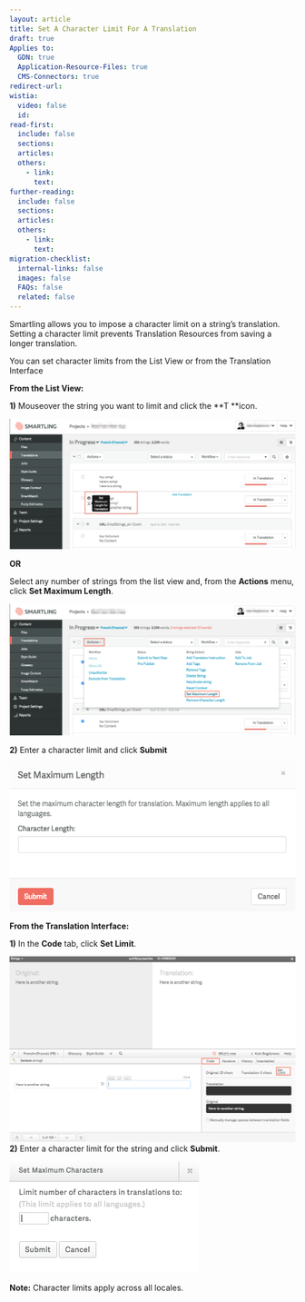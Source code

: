 ```yaml
---
layout: article
title: Set A Character Limit For A Translation
draft: true
Applies to:
  GDN: true
  Application-Resource-Files: true
  CMS-Connectors: true
redirect-url:
wistia:
  video: false
  id:
read-first:
  include: false
  sections:
  articles:
  others:
    - link:
      text:
further-reading:
  include: false
  sections:
  articles:
  others:
    - link:
      text:
migration-checklist:
  internal-links: false
  images: false
  FAQs: false
  related: false
---
```



Smartling allows you to impose a character limit on a string’s translation. Setting a character limit prevents Translation Resources from saving a longer translation.

You can set character limits from the List View or from the Translation Interface

**From the List View:**

**1)** Mouseover the string you want to limit and click the **T&nbsp;**icon.

![](/uploads/versions/setcharacterlimit1---x----1226-560x---.png)

**OR**

Select any number of strings from the list view and, from the **Actions** menu, click **Set Maximum Length**.

![](/uploads/versions/setcharacterlimit---x----1228-565x---.png)

**2)** Enter a character limit and click **Submit**

![](/uploads/versions/characterlimit3---x----573-298x---.png)

**From the Translation Interface:**

**1)** In the **Code** tab, click **Set Limit**.

![](/uploads/versions/characterlimit4---x----1181-768x---.png)**2)** Enter a character limit for the string and click **Submit**.

![](/uploads/versions/characterlimit5---x----334-197x---.png)

**Note:** Character limits apply across all locales.